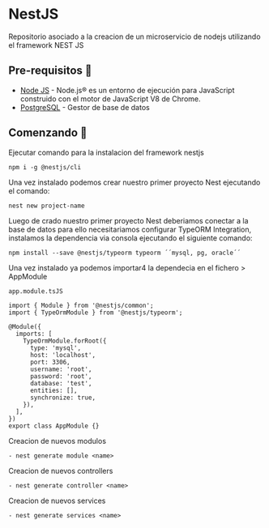 # NestJS

Repositorio asociado a la creacion de un microservicio de nodejs utilizando el framework NEST JS 

## Pre-requisitos 🚀
* [Node JS](https://nodejs.org/es/) - Node.js® es un entorno de ejecución para JavaScript construido con el motor de JavaScript V8 de Chrome.
* [PostgreSQL](https://www.postgresql.org/) - Gestor de base de datos


## Comenzando 🚀

Ejecutar comando para la instalacion del framework nestjs

```
npm i -g @nestjs/cli
```
Una vez instalado podemos crear nuestro primer proyecto Nest ejecutando el comando:

```
nest new project-name
```

Luego de crado nuestro primer proyecto Nest deberiamos conectar a la base de datos para ello necesitariamos configurar TypeORM Integration, instalamos la dependencia via consola ejecutando el siguiente comando:

```
npm install --save @nestjs/typeorm typeorm ´´mysql, pg, oracle´´
```

Una vez instalado ya podemos importar4 la dependecia en el fichero > AppModule

```
app.module.tsJS

import { Module } from '@nestjs/common';
import { TypeOrmModule } from '@nestjs/typeorm';

@Module({
  imports: [
    TypeOrmModule.forRoot({
      type: 'mysql',
      host: 'localhost',
      port: 3306,
      username: 'root',
      password: 'root',
      database: 'test',
      entities: [],
      synchronize: true,
    }),
  ],
})
export class AppModule {}
```

Creacion de nuevos modulos

```
- nest generate module <name>
```
Creacion de nuevos controllers

```
- nest generate controller <name>
```

Creacion de nuevos services 

```
- nest generate services <name>
```

